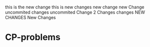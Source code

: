 this is the new change
this is new changes
new change
new Change
uncommited changes
uncommited Change 2
Changes
changes
NEW CHANGES
New Changes 
# CP-problems
